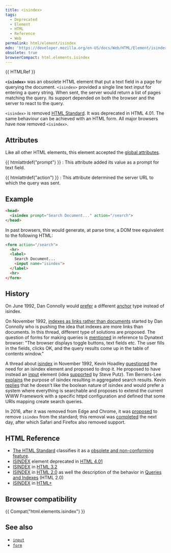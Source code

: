 ```yaml
---
title: <isindex>
tags:
  - Deprecated
  - Element
  - HTML
  - Reference
  - Web
permalink: html/element/isindex
mdn: 'https://developer.mozilla.org/en-US/docs/Web/HTML/Element/isindex'
obsolete: true
browserCompact: html.elements.isindex
---
```

{{ HTMLRef }}

**`<isindex>`** was an obsolete HTML element that put a text field in a page for querying the document. `<isindex>` provided a single line text input for entering a query string. When sent, the server would return a list of pages matching the query. Its support depended on both the browser and the server to react to the query.

`<isindex>` is removed [HTML Standard](https://html.spec.whatwg.org/multipage/). It was deprecated in HTML 4.01. The same behaviour can be achieved with an HTML form. All major browsers have now removed `<isindex>`.

## Attributes

Like all other HTML elements, this element accepted the [global attributes](/en-US/docs/HTML/Global_attributes).

{{ htmlattrdef("prompt") }}
: This attribute added its value as a prompt for text field.

{{ htmlattrdef("action") }}
: This attribute determined the server URL to which the query was sent.

## Example

```html
<head>
  <isindex prompt="Search Document..." action="/search">
</head>
```

In past browsers, this would generate, at parse time, a DOM tree equivalent to the following HTML:

```html
<form action="/search">
  <hr>
  <label>
    Search Document...
    <input name="isindex">
  </label>
  <hr>
</form>

```

## History

On June 1992, Dan Connolly would [prefer](http://1997.webhistory.org/www.lists/www-talk.1992/0080.html) a different [anchor](/wiki/HTML/Elements/a "HTML/Elements/a") type instead of isindex.

On November 1992, [indexes as links rather than documents](http://lists.w3.org/Archives/Public/www-talk/1992NovDec/thread.html#31) started by Dan Connolly who is pushing the idea that indexes are more links than documents. In this thread, different type of solutions are proposed. The question of forms for making queries is [mentioned](http://lists.w3.org/Archives/Public/www-talk/1992NovDec/0039.html) in reference to Dynatext browser: "The browser displays toggle buttons, text fields etc. The user fills in the fields, clicks OK, and the query results come up in the table of contents window."

A thread about [isindex](http://lists.w3.org/Archives/Public/www-talk/1992NovDec/thread.html#42) in November 1992, Kevin Hoadley [questioned](http://lists.w3.org/Archives/Public/www-talk/1992NovDec/0042.html) the need for an isindex element and proposed to drop it. He proposed to have instead an [input](/wiki/HTML/Elements/input "HTML/Elements/input") element (idea [supported](http://lists.w3.org/Archives/Public/www-talk/1992NovDec/0053.html) by Steve Putz). Tim Berners-Lee [explains](http://lists.w3.org/Archives/Public/www-talk/1992NovDec/0044.html) the purpose of isindex resulting in aggregated search results. Kevin [replies](http://lists.w3.org/Archives/Public/www-talk/1992NovDec/0048.html) that he doesn't like the boolean nature of isindex and would prefer a system where everything is searchable and proposes to extend the current WWW Framework with a specific httpd configuration and defined that some URIs mapping create search queries.

In 2016, after it was removed from Edge and Chrome, it was [proposed](https://github.com/whatwg/html/issues/1088) to remove `isindex` from the standard; this removal was [completed](https://github.com/whatwg/html/pull/1095) the next day, after which Safari and Firefox also removed support.

## HTML Reference

-   [The HTML Standard](http://html.spec.whatwg.org/multipage/) classifies it as a [obsolete and non-conforming feature](https://html.spec.whatwg.org/multipage/obsolete.html#isindex).
-   [ISINDEX](http://www.w3.org/TR/html401/interact/forms.html#h-17.8) element deprecated in [HTML 4.01](http://www.w3.org/TR/html401/)
-   [ISINDEX](http://www.w3.org/TR/REC-html32#isindex) in [HTML 3.2](http://www.w3.org/TR/REC-html32)
-   [ISINDEX](http://www.w3.org/MarkUp/html-spec/html-spec_5.html#SEC5.2.3) in [HTML 2.0](http://www.w3.org/MarkUp/html-spec/html-spec_5.html) as well the description of the behavior in [Queries and Indexes](http://www.w3.org/MarkUp/html-spec/html-spec_7.html#SEC7.5) (HTML 2.0)
-   [ISINDEX](http://www.w3.org/MarkUp/HTMLPlus/htmlplus_51.html) in [HTML+](http://www.w3.org/MarkUp/HTMLPlus/htmlplus_1.html)

## Browser compatibility

{{ Compat("html.elements.isindex") }}

## See also

-   [`input`](/html/element/input/)
-   [`form`](/html/element/form/)